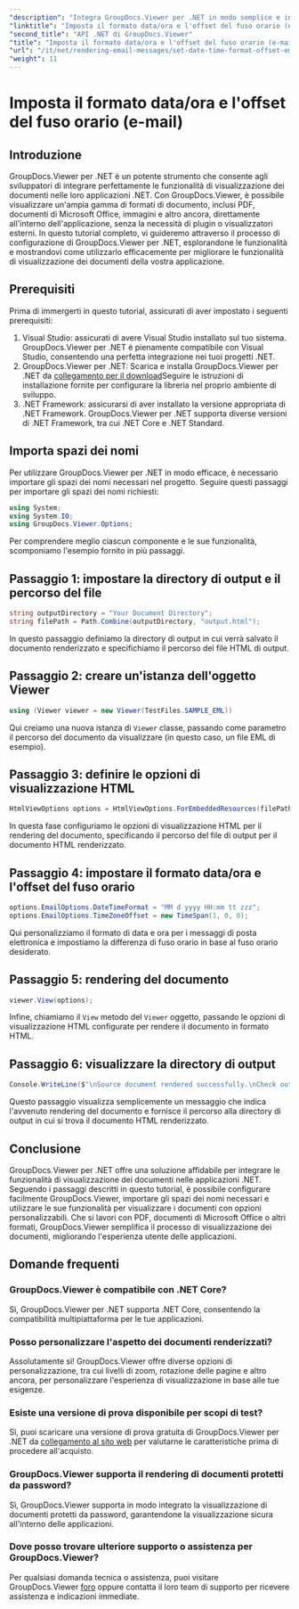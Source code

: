 ```yaml
---
"description": "Integra GroupDocs.Viewer per .NET in modo semplice e intuitivo nelle tue applicazioni per ottenere potenti funzionalità di visualizzazione dei documenti. Migliora l'esperienza utente con opzioni personalizzabili."
"linktitle": "Imposta il formato data/ora e l'offset del fuso orario (e-mail)"
"second_title": "API .NET di GroupDocs.Viewer"
"title": "Imposta il formato data/ora e l'offset del fuso orario (e-mail)"
"url": "/it/net/rendering-email-messages/set-date-time-format-offset-email/"
"weight": 11
---
```


# Imposta il formato data/ora e l'offset del fuso orario (e-mail)


## Introduzione
GroupDocs.Viewer per .NET è un potente strumento che consente agli sviluppatori di integrare perfettamente le funzionalità di visualizzazione dei documenti nelle loro applicazioni .NET. Con GroupDocs.Viewer, è possibile visualizzare un'ampia gamma di formati di documento, inclusi PDF, documenti di Microsoft Office, immagini e altro ancora, direttamente all'interno dell'applicazione, senza la necessità di plugin o visualizzatori esterni. In questo tutorial completo, vi guideremo attraverso il processo di configurazione di GroupDocs.Viewer per .NET, esplorandone le funzionalità e mostrandovi come utilizzarlo efficacemente per migliorare le funzionalità di visualizzazione dei documenti della vostra applicazione.
## Prerequisiti
Prima di immergerti in questo tutorial, assicurati di aver impostato i seguenti prerequisiti:
1. Visual Studio: assicurati di avere Visual Studio installato sul tuo sistema. GroupDocs.Viewer per .NET è pienamente compatibile con Visual Studio, consentendo una perfetta integrazione nei tuoi progetti .NET.
2. GroupDocs.Viewer per .NET: Scarica e installa GroupDocs.Viewer per .NET da [collegamento per il download](https://releases.groupdocs.com/viewer/net/)Seguire le istruzioni di installazione fornite per configurare la libreria nel proprio ambiente di sviluppo.
3. .NET Framework: assicurarsi di aver installato la versione appropriata di .NET Framework. GroupDocs.Viewer per .NET supporta diverse versioni di .NET Framework, tra cui .NET Core e .NET Standard.

## Importa spazi dei nomi
Per utilizzare GroupDocs.Viewer per .NET in modo efficace, è necessario importare gli spazi dei nomi necessari nel progetto. Seguire questi passaggi per importare gli spazi dei nomi richiesti:

```csharp
using System;
using System.IO;
using GroupDocs.Viewer.Options;
```


Per comprendere meglio ciascun componente e le sue funzionalità, scomponiamo l'esempio fornito in più passaggi.
## Passaggio 1: impostare la directory di output e il percorso del file
```csharp
string outputDirectory = "Your Document Directory";
string filePath = Path.Combine(outputDirectory, "output.html");
```
In questo passaggio definiamo la directory di output in cui verrà salvato il documento renderizzato e specifichiamo il percorso del file HTML di output.
## Passaggio 2: creare un'istanza dell'oggetto Viewer
```csharp
using (Viewer viewer = new Viewer(TestFiles.SAMPLE_EML))
```
Qui creiamo una nuova istanza di `Viewer` classe, passando come parametro il percorso del documento da visualizzare (in questo caso, un file EML di esempio).
## Passaggio 3: definire le opzioni di visualizzazione HTML
```csharp
HtmlViewOptions options = HtmlViewOptions.ForEmbeddedResources(filePath);
```
In questa fase configuriamo le opzioni di visualizzazione HTML per il rendering del documento, specificando il percorso del file di output per il documento HTML renderizzato.
## Passaggio 4: impostare il formato data/ora e l'offset del fuso orario
```csharp
options.EmailOptions.DateTimeFormat = "MM d yyyy HH:mm tt zzz";
options.EmailOptions.TimeZoneOffset = new TimeSpan(1, 0, 0);
```
Qui personalizziamo il formato di data e ora per i messaggi di posta elettronica e impostiamo la differenza di fuso orario in base al fuso orario desiderato.
## Passaggio 5: rendering del documento
```csharp
viewer.View(options);
```
Infine, chiamiamo il `View` metodo del `Viewer` oggetto, passando le opzioni di visualizzazione HTML configurate per rendere il documento in formato HTML.
## Passaggio 6: visualizzare la directory di output
```csharp
Console.WriteLine($"\nSource document rendered successfully.\nCheck output in {outputDirectory}.");
```
Questo passaggio visualizza semplicemente un messaggio che indica l'avvenuto rendering del documento e fornisce il percorso alla directory di output in cui si trova il documento HTML renderizzato.

## Conclusione
GroupDocs.Viewer per .NET offre una soluzione affidabile per integrare le funzionalità di visualizzazione dei documenti nelle applicazioni .NET. Seguendo i passaggi descritti in questo tutorial, è possibile configurare facilmente GroupDocs.Viewer, importare gli spazi dei nomi necessari e utilizzare le sue funzionalità per visualizzare i documenti con opzioni personalizzabili. Che si lavori con PDF, documenti di Microsoft Office o altri formati, GroupDocs.Viewer semplifica il processo di visualizzazione dei documenti, migliorando l'esperienza utente delle applicazioni.
## Domande frequenti
### GroupDocs.Viewer è compatibile con .NET Core?
Sì, GroupDocs.Viewer per .NET supporta .NET Core, consentendo la compatibilità multipiattaforma per le tue applicazioni.
### Posso personalizzare l'aspetto dei documenti renderizzati?
Assolutamente sì! GroupDocs.Viewer offre diverse opzioni di personalizzazione, tra cui livelli di zoom, rotazione delle pagine e altro ancora, per personalizzare l'esperienza di visualizzazione in base alle tue esigenze.
### Esiste una versione di prova disponibile per scopi di test?
Sì, puoi scaricare una versione di prova gratuita di GroupDocs.Viewer per .NET da [collegamento al sito web](https://releases.groupdocs.com/viewer/net/) per valutarne le caratteristiche prima di procedere all'acquisto.
### GroupDocs.Viewer supporta il rendering di documenti protetti da password?
Sì, GroupDocs.Viewer supporta in modo integrato la visualizzazione di documenti protetti da password, garantendone la visualizzazione sicura all'interno delle applicazioni.
### Dove posso trovare ulteriore supporto o assistenza per GroupDocs.Viewer?
Per qualsiasi domanda tecnica o assistenza, puoi visitare GroupDocs.Viewer [foro](https://forum.groupdocs.com/c/viewer/9) oppure contatta il loro team di supporto per ricevere assistenza e indicazioni immediate.